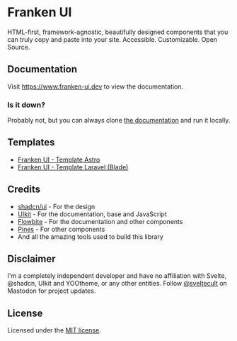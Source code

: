 # Franken UI

HTML-first, framework-agnostic, beautifully designed components that you can truly copy and paste into your site. Accessible. Customizable. Open Source.

## Documentation

Visit https://www.franken-ui.dev to view the documentation.

### Is it down?

Probably not, but you can always clone [the documentation](https://github.com/sveltecult/franken-ui-site) and run it locally.

## Templates
- [Franken UI - Template Astro](https://github.com/sveltecult/franken-ui-template-astro/)
- [Franken UI - Template Laravel (Blade)](https://github.com/sveltecult/franken-ui-template-laravel/)

## Credits
- [shadcn/ui](https://ui.shadcn.com) - For the design
- [UIkit](https://getuikit.com) - For the documentation, base and JavaScript
- [Flowbite](https://flowbite.com) - For the documentation and other components
- [Pines](https://devdojo.com/pines) - For other components
- And all the amazing tools used to build this library

## Disclaimer

I'm a completely independent developer and have no affiliation with Svelte, @shadcn, UIkit and YOOtheme, or any other entities. Follow [@sveltecult](https://mas.to/@sveltecult) on Mastodon for project updates.

## License

Licensed under the [MIT license](https://github.com/sveltecult/franken-ui/blob/master/LICENSE.md).